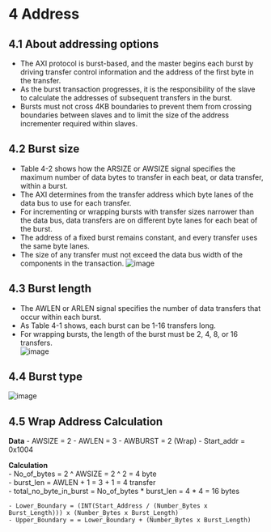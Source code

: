 # 4 Address
## 4.1 About addressing options
  - The AXI protocol is burst-based, and the master begins each burst by driving transfer control information and the address of the first byte in the transfer.
  - As the burst transaction progresses, it is the responsibility of the slave to calculate the addresses of subsequent transfers in the burst.
  - Bursts must not cross 4KB boundaries to prevent them from crossing boundaries between slaves and to limit the size of the address incrementer required within slaves.
## 4.2 Burst size
  - Table 4-2 shows how the ARSIZE or AWSIZE signal specifies the maximum number of data bytes to transfer in each beat, or data transfer, within a burst.
  - The AXI determines from the transfer address which byte lanes of the data bus to use for each transfer.
  - For incrementing or wrapping bursts with transfer sizes narrower than the data bus, data transfers are on different byte lanes for each beat of the burst.
  - The address of a fixed burst remains constant, and every transfer uses the same byte lanes.
  - The size of any transfer must not exceed the data bus width of the components in the transaction.
    ![image](https://github.com/user-attachments/assets/dc54b921-07ea-4f34-9b86-4a9c3d784c86)

## 4.3 Burst length
  - The AWLEN or ARLEN signal specifies the number of data transfers that occur within each burst.
  - As Table 4-1 shows, each burst can be 1-16 transfers long.
  - For wrapping bursts, the length of the burst must be 2, 4, 8, or 16 transfers.  
    ![image](https://github.com/user-attachments/assets/bd14b0cd-b4e0-4c13-a2e8-aa34e03c6e76)
## 4.4 Burst type 
  ![image](https://github.com/user-attachments/assets/8e823076-e2ff-439d-8124-9600095b114f)  

## 4.5 Wrap Address Calculation
  **Data** 
    - AWSIZE = 2 
    - AWLEN  = 3
    - AWBURST = 2 (Wrap)
    - Start_addr = 0x1004

  **Calculation**   
    - No_of_bytes = 2 ^ AWSIZE = 2 ^ 2 = 4 byte  
    - burst_len = AWLEN + 1 = 3 + 1 = 4 transfer  
    - total_no_byte_in_burst = No_of_bytes * burst_len = 4 * 4 = 16 bytes  
    
    - Lower_Boundary = (INT(Start_Address / (Number_Bytes x Burst_Length))) x (Number_Bytes x Burst_Length)  
    - Upper_Boundary = = Lower_Boundary + (Number_Bytes x Burst_Length)  

    
    

